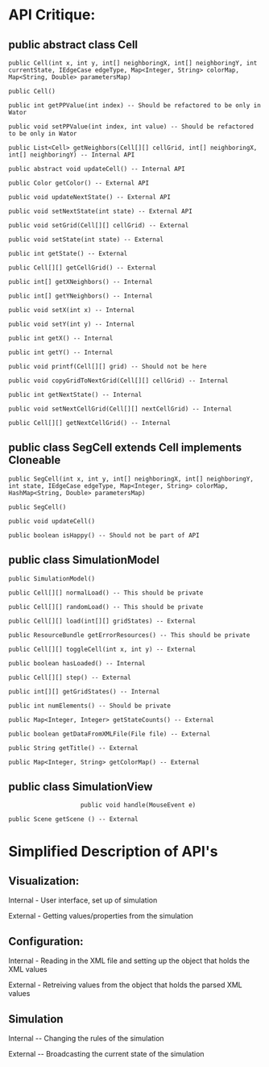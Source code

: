 # API Critique:

## public abstract class Cell

  	public Cell(int x, int y, int[] neighboringX, int[] neighboringY, int currentState, IEdgeCase edgeType, Map<Integer, String> colorMap,  Map<String, Double> parametersMap)
  	
	public Cell() 
	
	public int getPPValue(int index) -- Should be refactored to be only in Wator
	
	public void setPPValue(int index, int value) -- Should be refactored to be only in Wator
	
	public List<Cell> getNeighbors(Cell[][] cellGrid, int[] neighboringX, int[] neighboringY) -- Internal API
	
    public abstract void updateCell() -- Internal API
    
    public Color getColor() -- External API
    
    public void updateNextState() -- External API
    
    public void setNextState(int state) -- External API
    
    public void setGrid(Cell[][] cellGrid) -- External
    
    public void setState(int state) -- External
    
    public int getState() -- External
    
    public Cell[][] getCellGrid() -- External
    
    public int[] getXNeighbors() -- Internal
    
    public int[] getYNeighbors() -- Internal
    
    public void setX(int x) -- Internal
    
    public void setY(int y) -- Internal
    
    public int getX() -- Internal
    
    public int getY() -- Internal
    
    public void printf(Cell[][] grid) -- Should not be here
    
	public void copyGridToNextGrid(Cell[][] cellGrid) -- Internal
	
	public int getNextState() -- Internal
	
	public void setNextCellGrid(Cell[][] nextCellGrid) -- Internal
	
	public Cell[][] getNextCellGrid() -- Internal

## public class SegCell extends Cell implements Cloneable

  	public SegCell(int x, int y, int[] neighboringX, int[] neighboringY, int state, IEdgeCase edgeType, Map<Integer, String> colorMap, HashMap<String, Double> parametersMap) 
  	
	public SegCell() 
	
	public void updateCell() 
	
	public boolean isHappy() -- Should not be part of API

## public class SimulationModel 

  	public SimulationModel() 
  	
	public Cell[][] normalLoad() -- This should be private
	
	public Cell[][] randomLoad() -- This should be private
	
	public Cell[][] load(int[][] gridStates) -- External
	
	public ResourceBundle getErrorResources() -- This should be private
	
	public Cell[][] toggleCell(int x, int y) -- External
	
	public boolean hasLoaded() -- Internal
	
    public Cell[][] step() -- External
    
    public int[][] getGridStates() -- Internal
    
    public int numElements() -- Should be private
    
    public Map<Integer, Integer> getStateCounts() -- External
    
    public boolean getDataFromXMLFile(File file) -- External
    
    public String getTitle() -- External
    
	public Map<Integer, String> getColorMap() -- External
	

## public class SimulationView
      	
      					public void handle(MouseEvent e) 
      					
    public Scene getScene () -- External
    
# Simplified Description of API's

## Visualization:

Internal - User interface, set up of simulation

External - Getting values/properties from the simulation

## Configuration:

Internal - Reading in the XML file and setting up the object that holds the XML values

External - Retreiving values from the object that holds the parsed XML values

## Simulation

Internal -- Changing the rules of the simulation

External -- Broadcasting the current state of the simulation
